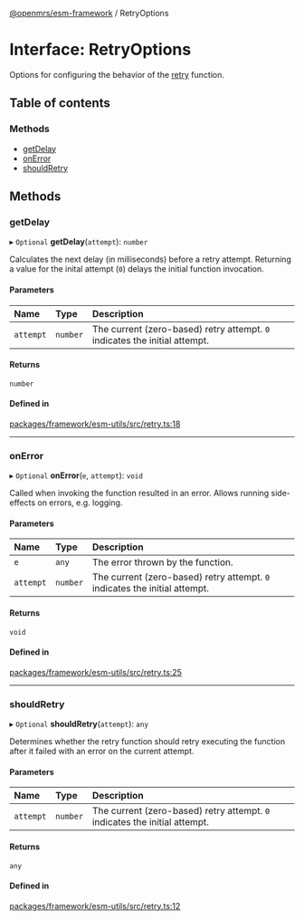 [@openmrs/esm-framework](../API.md) / RetryOptions

# Interface: RetryOptions

Options for configuring the behavior of the [retry](../API.md#retry) function.

## Table of contents

### Methods

- [getDelay](RetryOptions.md#getdelay)
- [onError](RetryOptions.md#onerror)
- [shouldRetry](RetryOptions.md#shouldretry)

## Methods

### getDelay

▸ `Optional` **getDelay**(`attempt`): `number`

Calculates the next delay (in milliseconds) before a retry attempt.
Returning a value for the inital attempt (`0`) delays the initial function invocation.

#### Parameters

| Name | Type | Description |
| :------ | :------ | :------ |
| `attempt` | `number` | The current (zero-based) retry attempt. `0` indicates the initial attempt. |

#### Returns

`number`

#### Defined in

[packages/framework/esm-utils/src/retry.ts:18](https://github.com/its-kios09/openmrs-esm-core/blob/main/packages/framework/esm-utils/src/retry.ts#L18)

___

### onError

▸ `Optional` **onError**(`e`, `attempt`): `void`

Called when invoking the function resulted in an error.
Allows running side-effects on errors, e.g. logging.

#### Parameters

| Name | Type | Description |
| :------ | :------ | :------ |
| `e` | `any` | The error thrown by the function. |
| `attempt` | `number` | The current (zero-based) retry attempt. `0` indicates the initial attempt. |

#### Returns

`void`

#### Defined in

[packages/framework/esm-utils/src/retry.ts:25](https://github.com/its-kios09/openmrs-esm-core/blob/main/packages/framework/esm-utils/src/retry.ts#L25)

___

### shouldRetry

▸ `Optional` **shouldRetry**(`attempt`): `any`

Determines whether the retry function should retry executing the function after it failed
with an error on the current attempt.

#### Parameters

| Name | Type | Description |
| :------ | :------ | :------ |
| `attempt` | `number` | The current (zero-based) retry attempt. `0` indicates the initial attempt. |

#### Returns

`any`

#### Defined in

[packages/framework/esm-utils/src/retry.ts:12](https://github.com/its-kios09/openmrs-esm-core/blob/main/packages/framework/esm-utils/src/retry.ts#L12)
